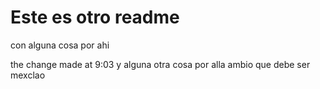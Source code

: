 # Este es otro readme 
con alguna cosa por ahi


the change made at 9:03 
y alguna otra cosa por alla
ambio que debe ser mexclao 